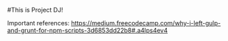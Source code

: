 #This is Project DJ!

Important references:
https://medium.freecodecamp.com/why-i-left-gulp-and-grunt-for-npm-scripts-3d6853dd22b8#.a4lps4ev4